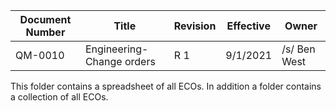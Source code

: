 Document Number|Title|Revision|Effective|Owner
---------------|-------------------------------------|---|----|-----
QM-0010|Engineering-Change orders|R 1|9/1/2021|/s/ Ben West


This folder contains a spreadsheet of all ECOs.
In addition a folder contains a collection of all ECOs.
